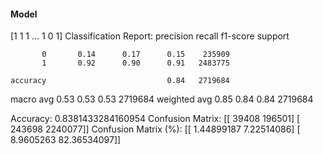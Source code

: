#### Model
[1 1 1 ... 1 0 1]
Classification Report:
              precision    recall  f1-score   support

           0       0.14      0.17      0.15    235909
           1       0.92      0.90      0.91   2483775

    accuracy                           0.84   2719684
   macro avg       0.53      0.53      0.53   2719684
weighted avg       0.85      0.84      0.84   2719684

Accuracy: 0.8381433284160954
Confusion Matrix:
[[  39408  196501]
 [ 243698 2240077]]
Confusion Matrix (%):
[[ 1.44899187  7.22514086]
 [ 8.9605263  82.36534097]]
